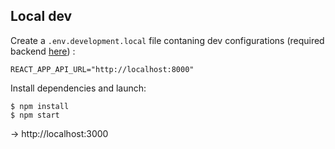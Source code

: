 ## Local dev

Create a `.env.development.local` file contaning dev configurations (required backend [here](../backend/)) :

```
REACT_APP_API_URL="http://localhost:8000"
```

Install dependencies and launch:

```shell
$ npm install
$ npm start
```

-> http://localhost:3000
